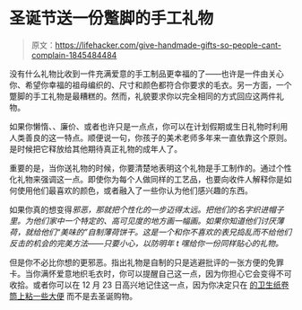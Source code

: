 # 圣诞节送一份蹩脚的手工礼物

> 原文：<https://lifehacker.com/give-handmade-gifts-so-people-cant-complain-1845484484>

没有什么礼物比收到一件充满爱意的手工制品更幸福的了——也许是一件由关心你、希望你幸福的祖母编织的、尺寸和颜色都符合你要求的毛衣。另一方面，一个蹩脚的手工礼物是最糟糕的。然而，礼貌要求你以完全相同的方式回应这两件礼物。



如果你懒惰、、廉价、或者也许只是一点点，你可以在计划假期或生日礼物时利用人类善良的这一特点。顺便说一句，你孩子的美术老师多年来一直依靠这个原则。是时候把它释放给其他期待真正礼物的成年人了。

重要的是，当你送礼物的时候，你要清楚地表明这个礼物是手工制作的。通过个性化礼物来强调这一点。即使你为每个人做同样的工艺品，也要向收件人解释你是如何使用他们最喜欢的颜色，或者融入了一些你认为他们感兴趣的东西。

如果你真的想变得*邪恶，那就把个性化的一步迈得太远。把他们的名字织进帽子里。为他们家中一个特定的、高可见度的地方画一幅画。如果你知道他们讨厌薄荷，就给他们“美味的”自制薄荷饼干。这是一个和你不喜欢的表兄捣乱而不给他们反击的机会的完美方法——只要小心，以防明年 t 嘿给你一份同样贴心的礼物。*

但是你不必比你想的更邪恶。指出礼物是自制的只是逃避批评的一张方便的免罪卡。当你满怀爱意地织毛衣时，你可以提醒自己这一点，因为你担心它会变得不可收拾。或者你可以在 12 月 23 日高兴地记住这一点，因为你决定只在 [的卫生纸卷筒上粘一些大便](https://lifehacker.com/all-toilet-paper-roll-hacks-are-bad-1845157187) 而不是去圣诞购物。